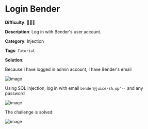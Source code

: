 # Login Bender

**Difficulty**: :star2::star2::star2:

**Description**: Log in with Bender's user account.

**Category**: Injection

**Tags**: `Tutorial`

**Solution**:

<!-- Please include screenshots for each step. Remember that the screenshot includes a clock to indicate the time solved. -->

Because I have logged in admin account, I have Bender's email

![image](https://user-images.githubusercontent.com/63692190/180630824-eed80632-0d77-40dd-99cf-e9ff522293e3.png)

Using SQL injection, log in with email `bender@juice-sh.op'--` and any password

![image](https://user-images.githubusercontent.com/63692190/180630915-4781fe6e-56b4-41cf-b9b7-57ee6483f88a.png)

The challenge is solved

![image](https://user-images.githubusercontent.com/63692190/180630923-1d76869a-3ffd-48b8-9924-9eb530c21b72.png)
